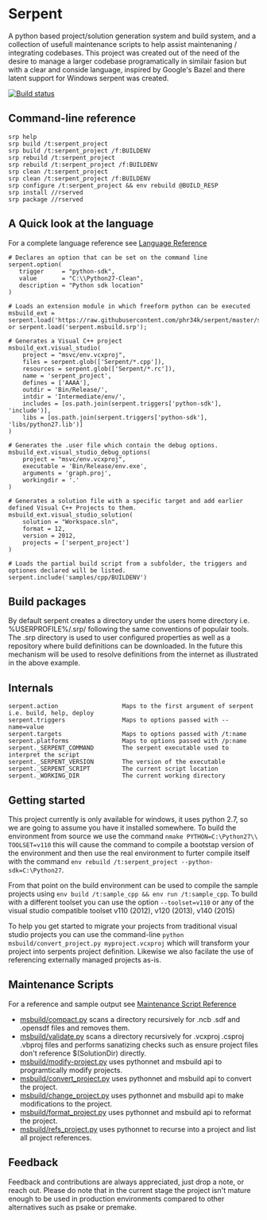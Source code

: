# Serpent

A python based project/solution generation system and build system, and a collection of usefull maintenance scripts to help assist maintenaning / integrating codebases. This project was created out of the need of the desire to manage a larger codebase programatically in similair fasion but with a clear and conside language, inspired by Google's Bazel and there latent support for Windows serpent was created.

[![Build status](https://ci.appveyor.com/api/projects/status/xd4wejmpfw8oauv3?svg=true)](https://ci.appveyor.com/project/phr34k/serpent)

## Command-line reference

```
srp help
srp build /t:serpent_project
srp build /t:serpent_project /f:BUILDENV
srp rebuild /t:serpent_project
srp rebuild /t:serpent_project /f:BUILDENV
srp clean /t:serpent_project
srp clean /t:serpent_project /f:BUILDENV
srp configure /t:serpent_project && env rebuild @BUILD_RESP
srp install //rserved
srp package //rserved
```

## A Quick look at the language 

For a complete language reference see [Language Reference](LANGUAGE.md)

```
# Declares an option that can be set on the command line
serpent.option(
   trigger     = "python-sdk",
   value       = "C:\\Python27-Clean",
   description = "Python sdk location"
)

# Loads an extension module in which freeform python can be executed 
msbuild_ext = serpent.load('https://raw.githubusercontent.com/phr34k/serpent/master/serpent.msbuild.srp') or serpent.load('serpent.msbuild.srp');

# Generates a Visual C++ project
msbuild_ext.visual_studio(
	project = "msvc/env.vcxproj",
	files = serpent.glob(['Serpent/*.cpp']),
	resources = serpent.glob(['Serpent/*.rc']),
	name = 'serpent_project',
	defines = ['AAAA'],
	outdir = 'Bin/Release/',
	intdir = 'Intermediate/env/',
	includes = [os.path.join(serpent.triggers['python-sdk'], 'include')],
	libs = [os.path.join(serpent.triggers['python-sdk'], 'libs/python27.lib')]
)

# Generates the .user file which contain the debug options.
msbuild_ext.visual_studio_debug_options(
	project = "msvc/env.vcxproj",
	executable = 'Bin/Release/env.exe', 
	arguments = 'graph.proj', 
	workingdir = '.'
)

# Generates a solution file with a specific target and add earlier defined Visual C++ Projects to them.
msbuild_ext.visual_studio_solution(
	solution = "Workspace.sln",
	format = 12,
	version = 2012,
	projects = ['serpent_project']
)

# Loads the partial build script from a subfolder, the triggers and optiones declared will be listed.
serpent.include('samples/cpp/BUILDENV')
```

## Build packages

By default serpent creates a directory under the users home directory i.e. %USERPROFILE%/.srp/ following the same conventions of populair tools. The .srp directory is used to user configured properties as well as a repository where build definitions can be downloaded. In the future this mechanism will be used to resolve definitions from the internet as illustrated in the above example.

## Internals

```
serpent.action					Maps to the first argument of serpent i.e. build, help, deploy
serpent.triggers				Maps to options passed with --name=value
serpent.targets					Maps to options passed with /t:name
serpent.platforms				Maps to options passed with /p:name
serpent._SERPENT_COMMAND		The serpent executable used to interpret the script
serpent._SERPENT_VERSION		The version of the executable
serpent._SERPENT_SCRIPT			The current script location
serpent._WORKING_DIR			The current working directory
```

## Getting started

This project currently is only available for windows, it uses python 2.7, so we are going to assume you have it installed somewhere. To build the environment from source we use the command `nmake PYTHON=C:\Python27\\ TOOLSET=v110` this will cause the command to compile a bootstap version of the environment and then use the real environment to furter compile itself with the command `env rebuild /t:serpent_project --python-sdk=C:\Python27`. 

From that point on the build environment can be used to compile the sample projects using `env build /t:sample_cpp && env run /t:sample_cpp`. To build with a different toolset you can use the option `--toolset=v110` or any of the visual studio compatible 
toolset v110 (2012), v120 (2013), v140 (2015)

To help you get started to migrate your projects from traditional visual studio projects you can use the command-line `python msbuild/convert_project.py myproject.vcxproj` which will transform your project into serpents project definition. Likewise we also facilate the use of referencing externally managed projects as-is.

## Maintenance Scripts

For a reference and sample output see [Maintenance Script Reference](MAINTENANCE.md)

- [msbuild/compact.py](msbuild/compact.py) scans a directory recursively for .ncb .sdf and .opensdf files and removes them.
- [msbuild/validate.py](msbuild/validate.py) scans a directory recursively for .vcxproj .csproj .vbproj files and performs sanatizing checks such as ensure project files don't reference $(SolutionDir) directly.
- [msbuild/modify-project.py](msbuild/modify-project.py) uses pythonnet and msbuild api to programtically modify projects.
- [msbuild/convert_project.py](msbuild/convert_project.py) uses pythonnet and msbuild api to convert the project.
- [msbuild/change_project.py](msbuild/change_project.py) uses pythonnet and msbuild api to make modifications to the project.
- [msbuild/format_project.py](msbuild/format_project.py) uses pythonnet and msbuild api to reformat the project.
- [msbuild/refs_project.py](msbuild/refs_project.py) uses pythonnet to recurse into a project and list all project references.

## Feedback

Feedback and contributions are always appreciated, just drop a note, or reach out. Please do note that in the current stage the project isn't mature enough to be used in production environments compared to other alternatives such as psake or premake. 
